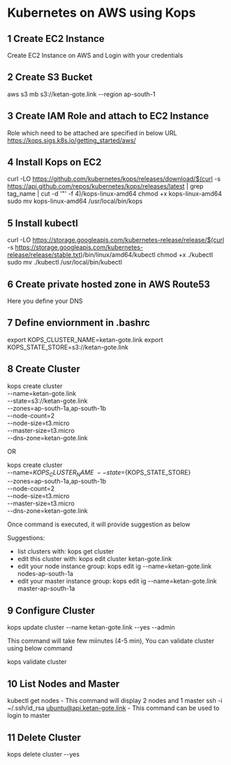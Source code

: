 
# Kubernetes on AWS using Kops

## 1 Create EC2 Instance
Create EC2 Instance on AWS and Login with your credentials

## 2 Create S3 Bucket 
aws s3 mb s3://ketan-gote.link --region ap-south-1

## 3 Create IAM Role and attach to EC2 Instance
Role which need to be attached are specified in below URL
https://kops.sigs.k8s.io/getting_started/aws/

## 4 Install Kops on EC2
curl -LO https://github.com/kubernetes/kops/releases/download/$(curl -s https://api.github.com/repos/kubernetes/kops/releases/latest | grep tag_name | cut -d '"' -f 4)/kops-linux-amd64
chmod +x kops-linux-amd64
sudo mv kops-linux-amd64 /usr/local/bin/kops

## 5 Install kubectl
curl -LO https://storage.googleapis.com/kubernetes-release/release/$(curl -s https://storage.googleapis.com/kubernetes-release/release/stable.txt)/bin/linux/amd64/kubectl
chmod +x ./kubectl
sudo mv ./kubectl /usr/local/bin/kubectl

## 6 Create private hosted zone in AWS Route53
Here you define your DNS 

## 7 Define enviornment in .bashrc

export KOPS_CLUSTER_NAME=ketan-gote.link
export KOPS_STATE_STORE=s3://ketan-gote.link

## 8 Create Cluster

kops create cluster \
--name=ketan-gote.link \
--state=s3://ketan-gote.link \
--zones=ap-south-1a,ap-south-1b \
--node-count=2 \
--node-size=t3.micro \
--master-size=t3.micro \
--dns-zone=ketan-gote.link

OR


kops create cluster \
--name=${KOPS_CLUSTER_NAME} \
--state=${KOPS_STATE_STORE} \
--zones=ap-south-1a,ap-south-1b \
--node-count=2 \
--node-size=t3.micro \
--master-size=t3.micro \
--dns-zone=ketan-gote.link

Once command is executed, it will provide suggestion as below

Suggestions:
 * list clusters with: kops get cluster
 * edit this cluster with: kops edit cluster ketan-gote.link
 * edit your node instance group: kops edit ig --name=ketan-gote.link nodes-ap-south-1a
 * edit your master instance group: kops edit ig --name=ketan-gote.link master-ap-south-1a

## 9 Configure Cluster

kops update cluster --name ketan-gote.link --yes --admin

This command will take few miinutes (4-5 min), You can validate cluster using below command

kops validate cluster

## 10 List Nodes and Master
kubectl get nodes - This command will display 2 nodes and 1 master
ssh -i ~/.ssh/id_rsa ubuntu@api.ketan-gote.link - This command can be used to login to master

## 11 Delete Cluster

kops delete cluster  --yes


